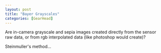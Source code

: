 ```yaml
---
layout: post
title: "Bayer Grayscales"
categories: [GearHead]
---
```

Are in-camera grayscale and sepia images created directly from the sensor raw data, or from rgb interpolated data (like photoshop would create)?

Steinmuller's method...

<!--more-->

